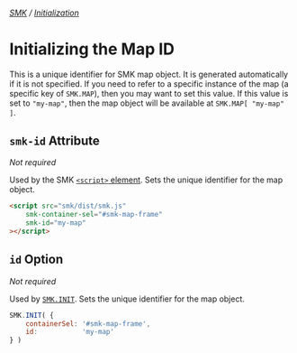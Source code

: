 ###### [SMK](..) / [Initialization](.)

# Initializing the Map ID

This is a unique identifier for SMK map object.
It is generated automatically if it is not specified.
If you need to refer to a specific instance of the map (a specific key of `SMK.MAP`), then you may want to set this value.
If this value is set to `"my-map"`, then the map object will be available at `SMK.MAP[ "my-map" ]`.

## `smk-id` Attribute

*Not required*

Used by the SMK [`<script>` element](#initializing-with-script-element).
Sets the unique identifier for the map object.

```html
<script src="smk/dist/smk.js"
    smk-container-sel="#smk-map-frame"
    smk-id="my-map"
></script>
```


## `id` Option

*Not required*

Used by [`SMK.INIT`](..#initializing-with-smk-init).
Sets the unique identifier for the map object.

```javascript
SMK.INIT( {
    containerSel: '#smk-map-frame',
    id:           'my-map'
} )
```
